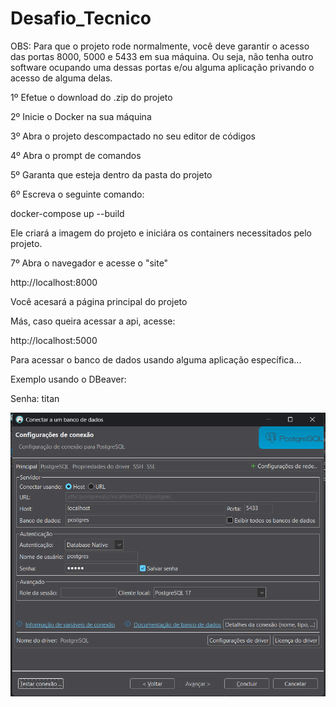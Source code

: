 # Desafio_Tecnico

OBS: Para que o projeto rode normalmente, você deve garantir o acesso das portas 8000, 5000 e 5433 em sua máquina. Ou seja, não tenha outro software ocupando uma dessas portas e/ou alguma aplicação privando o acesso de alguma delas.

1º Efetue o download do .zip do projeto

2º Inicie o Docker na sua máquina

3º Abra o projeto descompactado no seu editor de códigos

4º Abra o prompt de comandos

5º Garanta que esteja dentro da pasta do projeto

6º Escreva o seguinte comando:

docker-compose up --build

Ele criará a imagem do projeto e iniciára os containers necessitados pelo projeto.

7º Abra o navegador e acesse o "site"

http://localhost:8000

Você acesará a página principal do projeto

Más, caso queira acessar a api, acesse:

http://localhost:5000

Para acessar o banco de dados usando alguma aplicação específica...

Exemplo usando o DBeaver:

Senha: titan

![Descrição da imagem](image_readme/image.png)
